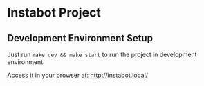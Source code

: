 # Instabot Project

## Development Environment Setup
Just run `make dev && make start` to run the project in development environment. 

Access it in your browser at: http://instabot.local/